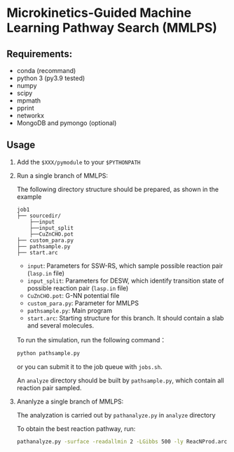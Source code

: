 # Microkinetics-Guided Machine Learning Pathway Search (MMLPS)

## Requirements:

* conda (recommand)
* python 3 (py3.9 tested)
* numpy
* scipy
* mpmath
* pprint
* networkx
* MongoDB and pymongo (optional)

## Usage

1. Add the `$XXX/pymodule` to your `$PYTHONPATH`

2. Run a single branch of MMLPS:

    The following directory structure should be prepared, as shown in the example
    ```
    job1
    ├── sourcedir/
        ├──input
        ├──input_split
        ├──CuZnCHO.pot
    ├── custom_para.py
    ├── pathsample.py
    ├── start.arc
    ```
    
    * `input`:  Parameters for SSW-RS, which sample possible reaction pair (`lasp.in` file)
    * `input_split`: Parameters for DESW, which identify transition state of possible reaction pair (`lasp.in` file)
    * `CuZnCHO.pot`: G-NN potential file
    * `custom_para.py`: Parameter for MMLPS
    * `pathsample.py`: Main program
    * `start.arc`: Starting structure for this branch. It should contain a slab and several molecules.
    
    To run the simulation, run the following command：
    ```bash
    python pathsample.py
    ```
    or you can submit it to the job queue with `jobs.sh`.
    
    An `analyze` directory should be built by `pathsample.py`, which contain all reaction pair sampled.

3. Ananlyze a single branch of MMLPS:
   
   The analyzation is carried out by `pathanalyze.py` in `analyze` directory
   
   To obtain the best reaction pathway, run:
   ```bash
   pathanalyze.py -surface -readallmin 2 -LGibbs 500 -ly ReacNProd.arc
   ```
